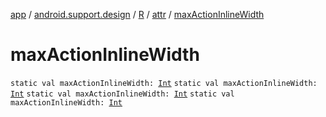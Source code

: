 [app](../../../index.md) / [android.support.design](../../index.md) / [R](../index.md) / [attr](index.md) / [maxActionInlineWidth](.)

# maxActionInlineWidth

`static val maxActionInlineWidth: `[`Int`](https://kotlinlang.org/api/latest/jvm/stdlib/kotlin/-int/index.html)
`static val maxActionInlineWidth: `[`Int`](https://kotlinlang.org/api/latest/jvm/stdlib/kotlin/-int/index.html)
`static val maxActionInlineWidth: `[`Int`](https://kotlinlang.org/api/latest/jvm/stdlib/kotlin/-int/index.html)
`static val maxActionInlineWidth: `[`Int`](https://kotlinlang.org/api/latest/jvm/stdlib/kotlin/-int/index.html)